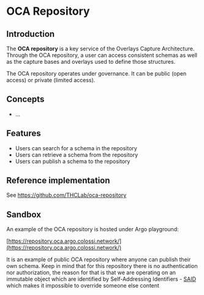 # OCA Repository

## Introduction

The **OCA repository** is a key service of the Overlays Capture Architecture.
Through the OCA repository, a user can access consistent schemas as well as the
capture bases and overlays used to define those structures.

The OCA repository operates under governance. It can be public (open access) or
private (limited access).

## Concepts

- ...

## Features

- Users can search for a schema in the repository
- Users can retrieve a schema from the repository
- Users can publish a schema to the repository

## Reference implementation

See https://github.com/THCLab/oca-repository

## Sandbox

An example of the OCA repository is hosted under Argo playground:

[https://repository.oca.argo.colossi.network/](https://repository.oca.argo.colossi.network/)

It is an example of public OCA repository where anyone can publish their own
schema. Keep in mind that for this repository there is no authentication nor
authorization, the reason for that is that we are operating on an immutable
object which are identified by Self-Addressing Identifiers -
[SAID](https://datatracker.ietf.org/doc/html/draft-ssmith-said) which makes it
impossible to override someone else content

